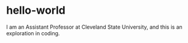 # hello-world

I am an Assistant Professor at Cleveland State University, and this is an exploration in coding.
